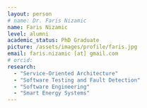 ```yaml
---
layout: person
# name: Dr. Faris Nizamic
name: Faris Nizamic
level: alumni
academic_status: PhD Graduate
picture: /assets/images/profile/faris.jpg
email: faris.nizamic [at] gmail.com
# orcid:
research:
  - "Service-Oriented Architecture"
  - "Software Testing and Fault Detection"
  - "Software Engineering"
  - "Smart Energy Systems"
---
```

